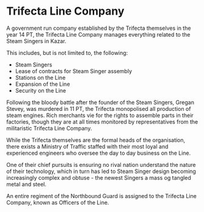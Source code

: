 # Trifecta Line Company
A government run company established by the Trifecta themselves in the year 14 PT, the Trifecta Line Company manages everything related to the Steam Singers in Kazar.

This includes, but is not limited to, the following:
- Steam Singers
- Lease of contracts for Steam Singer assembly
- Stations on the Line
- Expansion of the Line
- Security on the Line

Following the bloody battle after the founder of the Steam Singers, Gregan Stevey, was murdered in 11 PT, the Trifecta monopolised all production of steam engines. Rich merchants vie for the rights to assemble parts in their factories, though they are at all times monitored by representatives from the militaristic Trifecta Line Company.

While the Trifecta themselves are the formal heads of the organisation, there exists a Ministry of Traffic staffed with their most loyal and experienced engineers who oversee the day to day business on the Line.

One of their chief pursuits is ensuring no rival nation understand the nature of their technology, which in turn has led to Steam Singer design becoming increasingly complex and obtuse - the newest Singers a mass og tangled metal and steel.

An entire regiment of the Northbound Guard is assigned to the Trifecta Line Company, known as Officers of the Line.

